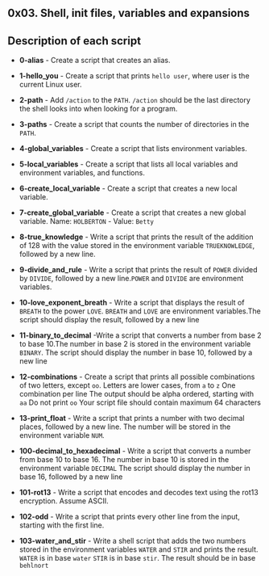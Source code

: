 ## 0x03. Shell, init files, variables and expansions

## Description of each script

- **0-alias** - Create a script that creates an alias.

- **1-hello_you** - Create a script that prints `hello user`, where user is the current Linux user.

- **2-path** - Add `/action` to the `PATH`. `/action` should be the last directory the shell looks into when looking for a program.

- **3-paths** - Create a script that counts the number of directories in the `PATH`.

- **4-global_variables** - Create a script that lists environment variables.

- **5-local_variables** - Create a script that lists all local variables and environment variables, and functions.

- **6-create_local_variable** - Create a script that creates a new local variable.

- **7-create_global_variable** - Create a script that creates a new global variable. Name: `HOLBERTON` - Value: `Betty`

- **8-true_knowledge** - Write a script that prints the result of the addition of 128 with the value stored in the environment variable `TRUEKNOWLEDGE`, followed by a new line.

- **9-divide_and_rule** - Write a script that prints the result of `POWER` divided by `DIVIDE`, followed by a new line.`POWER` and `DIVIDE` are environment variables.

- **10-love_exponent_breath** - Write a script that displays the result of `BREATH` to the power `LOVE`. `BREATH` and `LOVE` are environment variables.The script should display the result, followed by a new line

- **11-binary_to_decimal** -Write a script that converts a number from base 2 to base 10.The number in base 2 is stored in the environment variable `BINARY`. The script should display the number in base 10, followed by a new line

- **12-combinations** - Create a script that prints all possible combinations of two letters, except `oo`.
Letters are lower cases, from `a` to `z`
One combination per line
The output should be alpha ordered, starting with `aa`
Do not print `oo`
Your script file should contain maximum 64 characters

- **13-print_float** - Write a script that prints a number with two decimal places, followed by a new line.
The number will be stored in the environment variable `NUM`.

- **100-decimal_to_hexadecimal** - Write a script that converts a number from base 10 to base 16.
The number in base 10 is stored in the environment variable `DECIMAL`
The script should display the number in base 16, followed by a new line

- **101-rot13** - Write a script that encodes and decodes text using the rot13 encryption. Assume ASCII.

- **102-odd** - Write a script that prints every other line from the input, starting with the first line.

- **103-water_and_stir** - Write a shell script that adds the two numbers stored in the environment variables `WATER` and `STIR` and prints the result.
`WATER` is in base `water`
`STIR` is in base `stir`.
The result should be in base `behlnort`